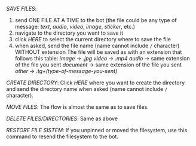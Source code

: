 *SAVE FILES*:
1. send ONE FILE AT A TIME to the bot (the file could be any type of message: _text_, _audio_, _video_, _image_, _sticker_, etc.)
2. navigate to the directory you want to save it
3. click _HERE_ to select the current directory where to save the file
4. when asked, send the file name (name cannot include `/` character) WITHOUT extension
The file will be saved as with an extension that follows this table:
_image_ -> _.jpg_
_video_ -> _.mp4_
_audio_ -> same extension of the file you sent
_document_ -> same extension of the file you sent
_other_ -> _.tg+(type-of-message-you-sent)_

*CREATE DIRECTORY*:
Click _HERE_ where you want to create the directory and send the directory name when asked (name cannot include `/` character).

*MOVE FILES*:
The flow is almost the same as to save files.

*DELETE FILES/DIRECTORIES*:
Same as above

*RESTORE FILE SISTEM*:
If you unpinned or moved the filesystem, use this command to resend the filesystem to the bot.

